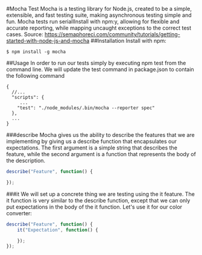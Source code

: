 #Mocha Test
Mocha is a testing library for Node.js, created to be a simple, extensible, and fast testing suite, making asynchronous testing simple and fun. Mocha tests run seriallInstall with npm:y, allowing for flexible and accurate reporting, while mapping uncaught exceptions to the correct test cases.
Source: https://semaphoreci.com/community/tutorials/getting-started-with-node-js-and-mocha
##Installation
Install with npm:
```
$ npm install -g mocha
```
##Usage
In order to run our tests simply by executing npm test from the command line. We will update the test command in package.json to contain the following command
```
{
  //...
  "scripts": {
     ...
    "test": "./node_modules/.bin/mocha --reporter spec"
  },
  ...
}
```
###describe
Mocha gives us the ability to describe the features that we are implementing by giving us a describe function that encapsulates our expectations. The first argument is a simple string that describes the feature, while the second argument is a function that represents the body of the description.
```javascript
describe("Feature", function() {

});
```
###it
We will set up a concrete thing we are testing using the it feature. The it function is very similar to the describe function, except that we can only put expectations in the body of the it function. Let's use it for our color converter:
```javascript
describe("Feature", function() {
    it("Expectation", function() {

    });
});
```
